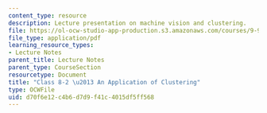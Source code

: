 ```yaml
---
content_type: resource
description: Lecture presentation on machine vision and clustering.
file: https://ol-ocw-studio-app-production.s3.amazonaws.com/courses/9-913-pattern-recognition-for-machine-vision-fall-2004/d70f6e12c4b6d7d9f41c4015df5ff568_class_8_2.pdf
file_type: application/pdf
learning_resource_types:
- Lecture Notes
parent_title: Lecture Notes
parent_type: CourseSection
resourcetype: Document
title: "Class 8-2 \u2013 An Application of Clustering"
type: OCWFile
uid: d70f6e12-c4b6-d7d9-f41c-4015df5ff568
---
```

